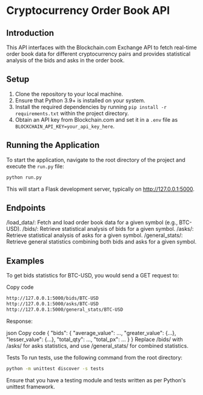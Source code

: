 # Cryptocurrency Order Book API

## Introduction

This API interfaces with the Blockchain.com Exchange API to fetch real-time order book data for different cryptocurrency pairs and provides statistical analysis of the bids and asks in the order book.

## Setup

1. Clone the repository to your local machine.
2. Ensure that Python 3.9+ is installed on your system.
3. Install the required dependencies by running `pip install -r requirements.txt` within the project directory.
4. Obtain an API key from Blockchain.com and set it in a `.env` file as `BLOCKCHAIN_API_KEY=your_api_key_here`.

## Running the Application

To start the application, navigate to the root directory of the project and execute the `run.py` file:

```bash
python run.py
```

This will start a Flask development server, typically on http://127.0.0.1:5000.

## Endpoints
/load_data/<symbol>: Fetch and load order book data for a given symbol (e.g., BTC-USD).
/bids/<symbol>: Retrieve statistical analysis of bids for a given symbol.
/asks/<symbol>: Retrieve statistical analysis of asks for a given symbol.
/general_stats/<symbol>: Retrieve general statistics combining both bids and asks for a given symbol.

## Examples
To get bids statistics for BTC-USD, you would send a GET request to:

Copy code
```bash
http://127.0.0.1:5000/bids/BTC-USD
http://127.0.0.1:5000/asks/BTC-USD
http://127.0.0.1:5000/general_stats/BTC-USD
```
Response:

json
Copy code
{
  "bids": {
    "average_value": ...,
    "greater_value": {...},
    "lesser_value": {...},
    "total_qty": ...,
    "total_px": ...
  }
}
Replace /bids/ with /asks/ for asks statistics, and use /general_stats/ for combined statistics.

Tests
To run tests, use the following command from the root directory:

```bash
python -m unittest discover -s tests
```

Ensure that you have a testing module and tests written as per Python's unittest framework.